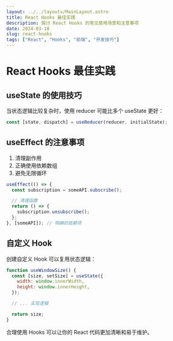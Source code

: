 ```yaml
---
layout: ../../layouts/MainLayout.astro
title: React Hooks 最佳实践
description: 探讨 React Hooks 的常见使用场景和注意事项
date: 2024-03-18
slug: react-hooks
tags: ["React", "Hooks", "前端", "开发技巧"]
---
```


# React Hooks 最佳实践

## useState 的使用技巧

当状态逻辑比较复杂时，使用 reducer 可能比多个 useState 更好：

```jsx
const [state, dispatch] = useReducer(reducer, initialState);
```

## useEffect 的注意事项

1. 清理副作用
2. 正确使用依赖数组
3. 避免无限循环

```jsx
useEffect(() => {
  const subscription = someAPI.subscribe();

  // 清理函数
  return () => {
    subscription.unsubscribe();
  };
}, [someAPI]); // 明确的依赖项
```

## 自定义 Hook

创建自定义 Hook 可以复用状态逻辑：

```jsx
function useWindowSize() {
  const [size, setSize] = useState({
    width: window.innerWidth,
    height: window.innerHeight,
  });

  // ... 实现逻辑

  return size;
}
```

合理使用 Hooks 可以让你的 React 代码更加清晰和易于维护。
